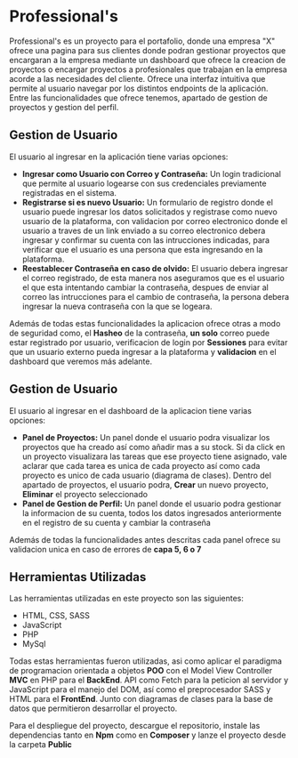 <h1>Professional's</h1>

<p>Professional's es un proyecto para el portafolio, donde una empresa "X" ofrece una pagina para sus clientes donde podran gestionar proyectos que encargaran a la empresa
  mediante un dashboard que ofrece la creacion de proyectos o encargar proyectos a profesionales que trabajan en la empresa acorde a las necesidades del cliente.
  Ofrece una interfaz intuitiva que permite al usuario navegar por los distintos endpoints de la aplicación.<br>
  Entre las funcionalidades que ofrece tenemos, apartado de gestion de proyectos y gestion del perfil.</p>

<h2>Gestion de Usuario</h2>
<p>El usuario al ingresar en la aplicación tiene varias opciones:</p>

<ul>
<li><strong>Ingresar como Usuario con Correo y Contraseña:</strong> Un login tradicional que permite al usuario logearse con sus credenciales previamente registradas en el sistema.</li>
<li><strong>Registrarse si es nuevo Usuario:</strong> Un formulario de registro donde el usuario puede ingresar los datos solicitados y registrase como nuevo usuario de la plataforma, con validacion por correo electronico donde el usuario a traves de un link enviado a su correo electronico debera ingresar y confirmar su cuenta con las intrucciones indicadas, para verificar que el usuario es una persona que esta ingresando en la plataforma.</li>
<li><strong>Reestablecer Contraseña en caso de olvido:</strong> El usuario debera ingresar el correo registrado, de esta manera nos aseguramos que es el usuario el que esta intentando cambiar la contraseña, despues de enviar al correo las intrucciones para el cambio de contraseña, la persona debera ingresar la nueva contraseña con la que se logeara.</li>
</ul>

<p>Además de todas estas funcionalidades la aplicacion ofrece otras a modo de seguridad como, el <strong>Hasheo</strong> de la contraseña, <strong>un solo</strong> correo puede estar registrado por usuario, verificacion de login por <strong>Sessiones</strong> para evitar que un usuario externo pueda ingresar a la plataforma y <strong>validacion</strong> en el dashboard que veremos más adelante.</p>

<h2>Gestion de Usuario</h2>
<p>El usuario al ingresar en el dashboard de la aplicacion tiene varias opciones:</p>

<ul>
<li><strong>Panel de Proyectos:</strong> Un panel donde el usuario podra visualizar los proyectos que ha creado así como añadir mas a su stock. Si da click en un proyecto visualizara las tareas que ese proyecto tiene asignado, vale aclarar que cada tarea es unica de cada proyecto así como cada proyecto es unico de cada usuario (diagrama de clases). Dentro del apartado de proyectos, el usuario podra, <strong>Crear</strong> un nuevo proyecto, <strong>Eliminar</strong> el proyecto seleccionado
<li><strong>Panel de Gestion de Perfil:</strong> Un panel donde el usuario podra gestionar la informacion de su cuenta, todos los datos ingresados anteriormente en el registro de su cuenta y cambiar la contraseña</li>
</ul>

<p>Además de todas la funcionalidades antes descritas cada panel ofrece su validacion unica en caso de errores de <strong>capa 5, 6 o 7</strong> </p>

<h2>Herramientas Utilizadas</h2>
<p>Las herramientas utilizadas en este proyecto son las siguientes:</p>

<ul>
<li>HTML, CSS, SASS</li>
<li>JavaScript</li>
<li>PHP</li>
<li>MySql</li>
</ul>
<p>Todas estas herramientas fueron utilizadas, asi como aplicar el paradigma de programacion orientada a objetos <strong>POO</strong> con el Model View Controller <strong>MVC</strong> en PHP para el <strong>BackEnd</strong>. API como Fetch para la peticion al servidor y JavaScript para el manejo del DOM, así como el preprocesador SASS y HTML para el <strong>FrontEnd</strong>. Junto con diagramas de clases para la base de datos que permitieron desarrollar el proyecto.</p>

<p>Para el despliegue del proyecto, descargue el repositorio, instale las dependencias tanto en <strong>Npm</strong> como en <strong>Composer</strong> y lanze el proyecto desde la carpeta <strong>Public</strong></p>
